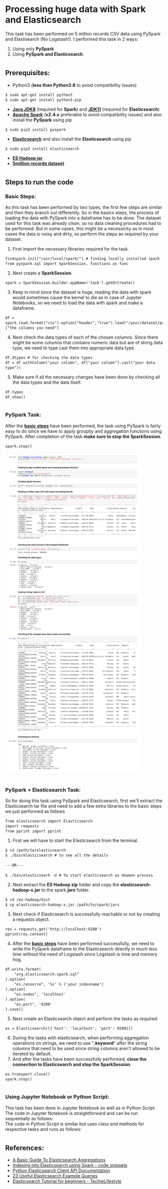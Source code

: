 # Processing huge data with Spark and Elasticsearch
This task has been performed on 5 million records CSV data using PySpark and Elastisearch (No Logstash!). I performed this task in 2 ways:
1. Using only **PySpark**
2. Using **PySpark and Elasticsearch**.
#
## Prerequisites:
- Python3 (**less than Python3.8** to avoid compatibility issues)
```
$ sudo apt-get install python3
$ sudo apt-get install python3-pip
```
- **[Java JDK8](https://jdk.java.net)** (required for **Spark**) and **[JDK11](https://jdk.java.net)** (required for **Elasticsearch**)
- **[Apache Spark](https://spark.apache.org/downloads.html)** (**v2.4.x** preferable to avoid compatibility issues) and also install the **PySpark** using pip
```
$ sudo pip3 install pyspark
```
- **[Elasticsearch](https://www.elastic.co/downloads/elasticsearch)** and also install the **Elasticsearch** using pip
```
$ sudo pip3 install elasticsearch
```
- **[ES Hadoop jar](https://www.elastic.co/downloads/hadoop)**
- **[5million records dataset](http://eforexcel.com/wp/downloads-16-sample-csv-files-data-sets-for-testing/)**
#
## Steps to run the code
### Basic Steps:
As this task has been performed by two types, the first few steps are similar and then they branch out differently. So in the basics steps, the process of loading the data with PySpark into a dataframe has to be done. The dataset used for this task was already clean, so no data cleaning procedures had to be performed. But in some cases, this might be a necessicity as in most cases the data is noisy and dirty, so perform the steps as required by your dataset.

1. First import the necessary libraries required for the task.
```python3
findspark.init("/usr/local/spark/") # finding locally installed spark
from pyspark.sql import SparkSession, functions as func
```
2. Next create a **SparkSession**.
```
spark = SparkSession.builder.appName('task').getOrCreate()
```
3. Keep in mind since the dataset is huge, reading the data with spark would sometimes cause the kernel to die as in case of Jupyter Notebooks, so we need to load the data with spark and make a dataframe.
```
df = spark.read.format("csv").option("header","true").load("/your/dataset/path").fillna(0)["the columns you need"]
```
4. Next check the data types of each of the chosen columns. Since there might be some columns that contains numeric data but are of string data type, we need to type cast them into appropriate data type.
```
df.dtypes # for checking the data types
df = df.withColumn("your column", df["your column"].cast("your data type"))
```
5. Make sure if all the necessary changes have been done by checking all the data types and the data itself.
```
df.types
df.show()
```
#
### PySpark Task:
After the **[basic steps](https://github.com/Wolvarun9295/Spark-Elasticsearch-5MilData#basic-steps)** have been performed, the task using PySpark is fairly easy to do since we have to apply groupby and aggregation functions using PySpark. After completion of the task **make sure to stop the SparkSession**.
```
spark.stop()
```
<img src="https://github.com/Wolvarun9295/Spark-Elasticsearch-5MilData/blob/master/Screenshots/basics-steps.png"></img>
#
### PySpark + Elasticsearch Task:
So for doing this task using PySpark and Elasticsearch, first we'll extract the Elasticsearch tar file and need to add a few extra libraries to the basic steps we just performed as follows
```
from elasticsearch import Elasticsearch
import requests
from pprint import pprint
```
1. First we will have to start the Elasticsearch from the terminal.
```
$ cd /path/to/elasticsearch
$ ./bin/elasticsearch # to see all the details

---OR---

$ ./bin/elasticsearh -d # to start elasticsearch as deamon process
```
2. Next extract the **ES Hadoop zip** folder and copy the **elasticsearch-hadoop-x.jar** to the spark **jars** folder.
```
$ cd /es-hadoop/dist
$ cp elasticsearch-hadoop-x.jar /path/to/spark/jars
```
3. Next check if Elasticsearch is successfully reachable or not by creating a requests object.
```
res = requests.get('http://localhost:9200')
pprint(res.content)
```
4. After the **[basic steps](https://github.com/Wolvarun9295/Spark-Elasticsearch-5MilData#basic-steps)** have been performed successfully, we need to write the PySpark dataframe to the Elasticsearch directly in much less time without the need of Logstash since Logstash is time and memory hog.
```
df.write.format(
    "org.elasticsearch.spark.sql"
).option(
    "es.resource", '%s' % ('your indexname')
).option(
    "es.nodes", 'localhost'
).option(
    "es.port", '9200'
).save()
```
5. Next create an Elasticsearch object and perform the tasks as required.
```
es = Elasticsearch([{'host': 'localhost', 'port': 9200}])
```
6. During the tasks with elasticsearch, when performing aggregation operations on strings, we need to use "**.keyword**" after the string columns that need to be used since string columns aren't allowed to be iterated by default.
7. And after the tasks have been successfully performed, **close the connection to Elasticsearch and stop the SparkSession**.
```
es.transport.close()
spark.stop()
```
#
### Using Jupyter Notebook or Python Script:
This task has been done in Jupyter Notebook as well as in Python Script.</br>
The code in Jupyter Notebook is straightforward and can be run sequentially as follows:
</br>
The code in Python Script is similar but uses class and methods for respective tasks and runs as follows:
#
## References:
- [A Basic Guide To Elasticsearch Aggregations](https://logz.io/blog/elasticsearch-aggregations/)
- [Indexing into Elasticsearch using Spark - code snippets](https://medium.com/@akkidx/indexing-into-elasticsearch-using-spark-code-snippets-55eabc753272)
- [Python Elasticsearch Client API Documentation](https://elasticsearch-py.readthedocs.io/en/master/index.html)
- [23 Useful Elasticsearch Example Queries](https://dzone.com/articles/23-useful-elasticsearch-example-queries)
- [Elasticsearch Tutorial for beginners - TechieLifestyle](https://www.youtube.com/playlist?list=PLGZAAioH7ZlO7AstL9PZrqalK0fZutEXF)